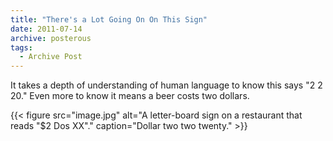 ```yaml
---
title: "There's a Lot Going On On This Sign"
date: 2011-07-14
archive: posterous
tags: 
  - Archive Post
---
```


It takes a depth of understanding of human language to know this says "2 2 20." Even more to know it means a beer costs two dollars.


{{< figure 
	src="image.jpg" 
	alt="A letter-board sign on a restaurant that reads \"$2 Dos XX\"." 
	caption="Dollar two two twenty." >}}

